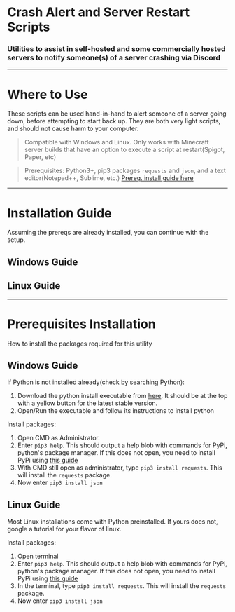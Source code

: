 # Crash Alert and Server Restart Scripts
### Utilities to assist in self-hosted and some commercially hosted servers to notify someone(s) of a server crashing via Discord
---
# Where to Use
These scripts can be used hand-in-hand to alert someone of a server going down, before attempting to start back up. They are both very light scripts, and should not cause harm to your computer.
> Compatible with Windows and Linux. Only works with Minecraft server builds that have an option to execute a script at restart(Spigot, Paper, etc)

> Prerequisites: Python3+, pip3 packages ```requests``` and ```json```, and a text editor(Notepad++, Sublime, etc.) [Prereq. install guide here](#Prerequisites-Installation)
---
# Installation Guide
Assuming the prereqs are already installed, you can continue with the setup.

## Windows Guide
## Linux Guide
---
# Prerequisites Installation
How to install the packages required for this utility

## Windows Guide
If Python is not installed already(check by searching Python):
1. Download the python install executable from [here](https://www.python.org/downloads/). It should be at the top with a yellow button for the latest stable version.
2. Open/Run the executable and follow its instructions to install python

Install packages: 
1. Open CMD as Administrator.
2. Enter ```pip3 help```. This should output a help blob with commands for PyPi, python's package manager. If this does not open, you need to install PyPi using [this guide](https://opensource.com/article/20/3/pip-linux-mac-windows)
3. With CMD still open as administrator, type ```pip3 install requests```. This will install the ```requests``` package.
4. Now enter ```pip3 install json```

## Linux Guide
Most Linux installations come with Python preinstalled. If yours does not, google a tutorial for your flavor of linux.

Install packages:
1. Open terminal
2. Enter ```pip3 help```. This should output a help blob with commands for PyPi, python's package manager. If this does not open, you need to install PyPi using [this guide](https://opensource.com/article/20/3/pip-linux-mac-windows)
3. In the terminal, type ```pip3 install requests```. This will install the ```requests``` package.
4. Now enter ```pip3 install json```
